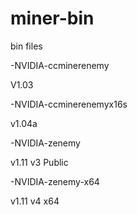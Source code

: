 # miner-bin
bin files


-NVIDIA-ccminerenemy

V1.03

-NVIDIA-ccminerenemyx16s

v1.04a

-NVIDIA-zenemy

v1.11 v3 Public

-NVIDIA-zenemy-x64

v1.11 v4 x64